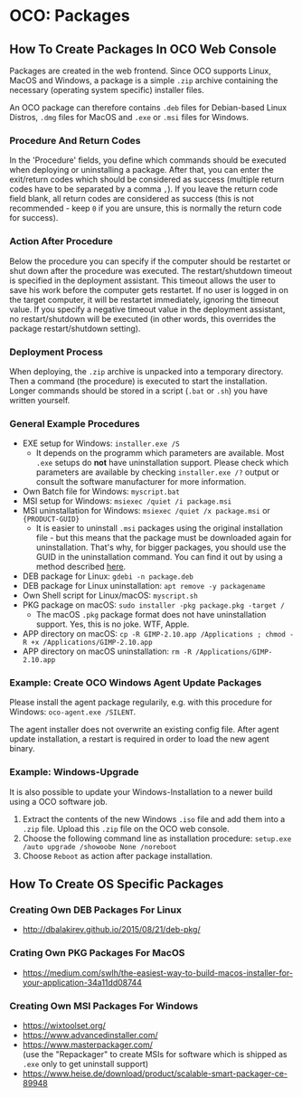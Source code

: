 # OCO: Packages

## How To Create Packages In OCO Web Console
Packages are created in the web frontend. Since OCO supports Linux, MacOS and Windows, a package is a simple `.zip` archive containing the necessary (operating system specific) installer files.

An OCO package can therefore contains `.deb` files for Debian-based Linux Distros, `.dmg` files for MacOS and `.exe` or `.msi` files for Windows.

### Procedure And Return Codes
In the 'Procedure' fields, you define which commands should be executed when deploying or uninstalling a package. After that, you can enter the exit/return codes which should be considered as success (multiple return codes have to be separated by a comma `,`). If you leave the return code field blank, all return codes are considered as success (this is not recommended - keep `0` if you are unsure, this is normally the return code for success).

### Action After Procedure
Below the procedure you can specify if the computer should be restartet or shut down after the procedure was executed. The restart/shutdown timeout is specified in the deployment assistant. This timeout allows the user to save his work before the computer gets restartet. If no user is logged in on the target computer, it will be restartet immediately, ignoring the timeout value. If you specify a negative timeout value in the deployment assistant, no restart/shutdown will be executed (in other words, this overrides the package restart/shutdown setting).

### Deployment Process
When deploying, the `.zip` archive is unpacked into a temporary directory. Then a command (the procedure) is executed to start the installation. Longer commands should be stored in a script (`.bat` or `.sh`) you have written yourself.

### General Example Procedures
- EXE setup for Windows: `installer.exe /S`
  - It depends on the programm which parameters are available. Most `.exe` setups do **not** have uninstallation support. Please check which parameters are available by checking `installer.exe /?` output or consult the software manufacturer for more information.
- Own Batch file for Windows: `myscript.bat`
- MSI setup for Windows: `msiexec /quiet /i package.msi`
- MSI uninstallation for Windows: `msiexec /quiet /x package.msi` or `{PRODUCT-GUID}`
  - It is easier to uninstall `.msi` packages using the original installation file - but this means that the package must be downloaded again for uninstallation. That's why, for bigger packages, you should use the GUID in the uninstallation command. You can find it out by using a method described [here](https://stackoverflow.com/questions/29937568/how-can-i-find-the-product-guid-of-an-installed-msi-setup).
- DEB package for Linux: `gdebi -n package.deb`
- DEB package for Linux uninstallation: `apt remove -y packagename`
- Own Shell script for Linux/macOS: `myscript.sh`
- PKG package on macOS: `sudo installer -pkg package.pkg -target /`
  - The macOS `.pkg` package format does not have uninstallation support. Yes, this is no joke. WTF, Apple.
- APP directory on macOS: `cp -R GIMP-2.10.app /Applications ; chmod -R +x /Applications/GIMP-2.10.app`
- APP directory on macOS uninstallation: `rm -R /Applications/GIMP-2.10.app`

### Example: Create OCO Windows Agent Update Packages
Please install the agent package regularily, e.g. with this procedure for Windows: `oco-agent.exe /SILENT`.

The agent installer does not overwrite an existing config file. After agent update installation, a restart is required in order to load the new agent binary.

### Example: Windows-Upgrade
It is also possible to update your Windows-Installation to a newer build using a OCO software job.
1. Extract the contents of the new Windows `.iso` file and add them into a `.zip` file. Upload this `.zip` file on the OCO web console.
2. Choose the following command line as installation procedure: `setup.exe /auto upgrade /showoobe None /noreboot`
3. Choose `Reboot` as action after package installation.

## How To Create OS Specific Packages
### Creating Own DEB Packages For Linux
- http://dbalakirev.github.io/2015/08/21/deb-pkg/

### Crating Own PKG Packages For MacOS
- https://medium.com/swlh/the-easiest-way-to-build-macos-installer-for-your-application-34a11dd08744

### Creating Own MSI Packages For Windows
- https://wixtoolset.org/
- https://www.advancedinstaller.com/
- https://www.masterpackager.com/  
  (use the "Repackager" to create MSIs for software which is shipped as `.exe` only to get uninstall support)
- https://www.heise.de/download/product/scalable-smart-packager-ce-89948
